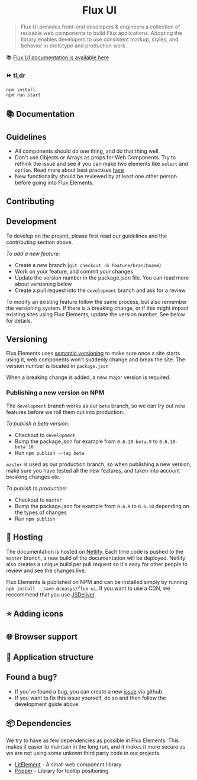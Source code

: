 <h1 align="center">
  Flux UI
</h1>

> Flux UI provides front-end developers & engineers a collection of reusable web components to build Flux applications. Adopting the library enables developers to use consistent markup, styles, and behavior in prototype and production work.

📚 [Flux UI documentation is available here](https://docs.fluxsocial.io/)

### ⏩ tl;dr

```
npm install
npm run start
```

## 📚 Documentation

## Guidelines

- All components should do one thing, and do that thing well.
- Don't use Objects or Arrays as props for Web Components. Try to rethink the issue and see if you can make two elements like `select` and `option`. Read more about best practises [here](https://developers.google.com/web/fundamentals/web-components/best-practices)
- New functionality should be reviewed by at least one other person before going into Flux Elements.

## Contributing

## Development

To develop on the project, please first read our guidelines and the contributing section above.

_To add a new feature:_

- Create a new branch (`git checkout -b feature/branchname`)
- Work on your feature, and commit your changes
- Update the version number in the package.json file. You can read more about versioning below
- Create a pull request into the `development` branch and ask for a review

To modify an existing feature follow the same process, but also remember the versioning system. If there is a breaking change, or if this might impact existing sites using Flux Elements, update the version number. See below for details.

## Versioning

Flux Elements uses [semantic versioning](http://semver.org/) to make sure once a site starts using it, web components won't suddenly change and break the site. The version number is located in `package.json`

When a breaking change is added, a new major version is required.

### Publishing a new version on NPM

The `development` branch works as our `beta` branch, so we can try out new features before we roll them out into production.

_To publish a beta version:_

- Checkout to `development`
- Bump the package.json for example from `0.6.10-beta.9` to `0.6.10-beta.10`
- Run `npm publish --tag beta`

`master` is used as our production branch, so when publishing a new version, make sure you have tested all the new features, and taken into account breaking changes etc.

_To publish to production:_

- Checkout to `master`
- Bump the package.json for example from `0.6.9` to `0.6.10` depending on the types of changes
- Run `npm publish`

## 🔨 Hosting

The documentation is hosted on [Netlify](https://netlify.com). Each time code is pushed to the `master` branch, a new build of the documentation will be deployed. Netlify also creates a unique build per pull request so it's easy for other people to review and see the changes live.

Flux Elements is published on NPM and can be installed simply by running `npm install --save @coasys/flux-ui`. If you want to use a CDN, we reccommend that you use [JSDeliver](https://www.jsdelivr.com/).

## ⭐ Adding icons

## 🌐 Browser support

## 📂 Application structure

## Found a bug?

- If you've found a bug, you can create a new [issue](https://github.com/junto/ui/issues) via github.
- If you want to fix this issue yourself, do so and then follow the development guide above.

## 📦 Dependencies

We try to have as few dependencies as possible in Flux Elements. This makes it easier to maintain in the long run, and it makes it more secure as we are not using some unkown third party code in our projects.

- [LitElement](https://github.com/Polymer/lit-element) - A small web component library
- [Popper](https://popper.js.org/docs/v2/) - Library for tooltip positioning
